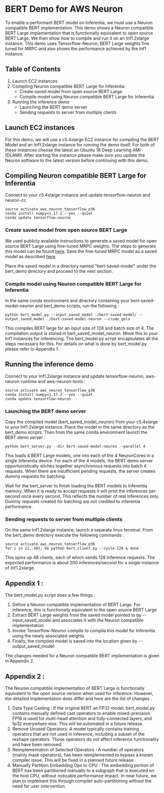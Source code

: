 # BERT Demo for AWS Neuron

To enable a performant BERT model on Inferentia, we must use a Neuron compatible BERT implementation. This demo shows a Neuron compatible BERT Large implementation that is functionally equivalent to open source BERT Large. We then show how to compile and run it on an Inf1.2xlarge instance. This demo uses Tensorflow-Neuron, BERT Large weights fine tuned for MRPC and also shows the performance achieved by the Inf1 instance. 

## Table of Contents

1. Launch EC2 instances 
2. Compiling Neuron compatible BERT Large for Inferentia
   * Create saved model from open source BERT Large
   * Compile model using Neuron compatible BERT Large for Inferentia
3. Running the inference demo
   * Launching the BERT demo server
   * Sending requests to server from multiple clients

## Launch EC2 instances

For this demo, we will use a c5.4xlarge EC2 instance for compiling the BERT Model and an Inf1.2xlarge instance for running the demo itself. For both of these instances choose the latest an Ubuntu 18 Deep Learning AMI (DLAMI). After starting the instance please make sure you update the Neuron software to the latest version before continuing with this demo.

## Compiling Neuron compatible BERT Large for Inferentia
Connect to your c5.4xlarge instance and update tensorflow-neuron and neuron-cc

```
source activate aws_neuron_tensorflow_p36
conda install numpy=1.17.2 --yes --quiet
conda update tensorflow-neuron
```

### Create saved model from open source BERT Large
We used publicly available instructions to generate a saved model for open source BERT Large using fine-tuned MRPC weights. The steps to generate this model can be found [here](https://github.com/google-research/bert#sentence-and-sentence-pair-classification-tasks). Save the fine-tuned MRPC model as a saved model as described [here](https://github.com/google-research/bert/issues/146#issuecomment-441168098).

Place the saved model in a directory named "bert-saved-model" under the bert_demo directory and proceed to the next section.

### Compile model using Neuron compatible BERT Large for Inferentia
In the same conda environment and directory containing your bert-saved-model-neuron and bert_demo scripts, run the following :

```
python bert_model.py --input_saved_model ./bert-saved-model/ --output_saved_model ./bert-saved-model-neuron --crude_gelu
```

This compiles BERT large for an input size of 128 and batch size of 4. The compilation output is stored in bert_saved_model_neuron. Move this to your Inf1 instances for inferencing. The bert_model.py script encapsulates all the steps necessary for this. For details on what is done by bert_model.py please refer to Appendix 1.


## Running the inference demo
Connect to your Inf1.2xlarge instance and update tensorflow-neuron, aws-neuron-runtime and aws-neuron-tools :

```
source activate aws_neuron_tensorflow_p36
conda install numpy=1.17.2 --yes --quiet
conda update tensorflow-neuron
```

### Launching the BERT demo server
Copy the compiled model (bert_saved_model_neuron) from your c5.4xlarge to your Inf1.2xlarge instance. Place the model in the same directory as the bert_demo scripts. Then from the same conda environment launch the BERT demo server :

```
python bert_server.py --dir bert-saved-model-neuron --parallel 4
```

This loads 4 BERT Large models, one into each of the 4 NeuronCores in a single Inferentia device. For each of the 4 models, the BERT demo server opportunistically stiches together asynchronous requests into batch 4 requests. When there are insufficient pending requests, the server creates dummy requests for batching.

Wait for the bert_server to finish loading the BERT models to Inferentia memory. When it is ready to accept requests it will print the inferences per second once every second. This reflects the number of real inferences only. Dummy requests created for batching are not credited to inferentia performance.

### Sending requests to server from multiple clients
On the same Inf1.2xlarge instance, launch a separate linux terminal. From the bert_demo directory execute the following commands :

```
source activate aws_neuron_tensorflow_p36
for i in {1..48}; do python bert_client.py --cycle 128 & done
```

This spins up 48 clients, each of which sends 128 inference requests. The expected performance is about 200 inferences/second for a single instance of Inf1.2xlarge.


## Appendix 1 :
The bert_model.py script does a few things :
1. Define a Neuron compatible implementation of BERT Large. For inference, this is functionally equivalent to the open source BERT Large
2. Extract BERT Large weights from the saved model pointed to by --input_saved_model and associates it with the Neuron compatible implementation
3. Invoke Tensorflow-Neuron compile to compile this model for Inferentia using the newly associated weights
4. Finally, the compiled model is saved into the location given by --output_saved_model

The changes needed for a Neuron compatible BERT implementation is given in Appendix 2.


## Appendix 2 :
The Neuron compatible implementation of BERT Large is functionally equivalent to the open source version when used for inference. However, the detailed implementation does differ and here are the list of changes :

1. Data Type Casting : If the original BERT an FP32 model, bert_model.py contains manually defined cast operators to enable mixed-precision. FP16 is used for multi-head attention and fully-connected layers, and fp32 everywhere else. This will be automated in a future release.
2. Remove Unused Operators: A model typically contains training operators that are not used in inference, including a subset of the reshape operators. Those operators do not affect inference functionality and have been removed.
3. Reimplementation of Selected Operators : A number of operators (mainly mask operators), has been reimplemented to bypass a known compiler issue. This will be fixed in a planned future release. 
4. Manually Partition Embedding Ops to CPU : The embedding portion of BERT has been partitioned manually to a subgraph that is executed on the host CPU, without noticable performance impact. In near future, we plan to implement this through compiler auto-partitioning without the need for user intervention.
